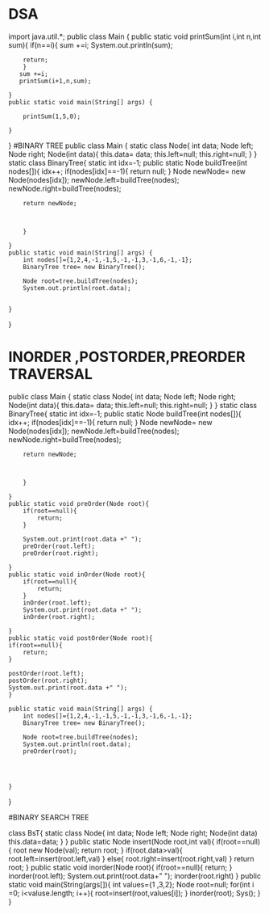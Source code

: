 # DSA
import java.util.*;
public class Main
{
    public  static void printSum(int i,int n,int sum){
        if(n==i){
            sum +=i;
             System.out.println(sum);
            
        return;
        }
       sum +=i;
       printSum(i+1,n,sum);
        
    }
	public static void main(String[] args) {
		
		printSum(1,5,0);
	
	}
}
#BINARY TREE
public class Main
{
    static class Node{
        int data;
        Node left;
        Node right;
        Node(int data){
            this.data= data;
            this.left=null;
            this.right=null;
        }
    }
    static class BinaryTree{
       static int idx=-1;
        public static Node buildTree(int nodes[]){
            idx++;
            if(nodes[idx]==-1){
                return null;
            }
            Node newNode= new Node(nodes[idx]);
            newNode.left=buildTree(nodes);
	    newNode.right=buildTree(nodes);
	    
	    return newNode;
            
            
            
        }
        
    }
	public static void main(String[] args) {
	    int nodes[]={1,2,4,-1,-1,5,-1,-1,3,-1,6,-1,-1};
	    BinaryTree tree= new BinaryTree();
	    
	    Node root=tree.buildTree(nodes);
	    System.out.println(root.data);
	    
	
	}
}
# INORDER ,POSTORDER,PREORDER TRAVERSAL
public class Main
{
    static class Node{
        int data;
        Node left;
        Node right;
        Node(int data){
            this.data= data;
            this.left=null;
            this.right=null;
        }
    }
    static class BinaryTree{
       static int idx=-1;
        public static Node buildTree(int nodes[]){
            idx++;
            if(nodes[idx]==-1){
                return null;
            }
            Node newNode= new Node(nodes[idx]);
            newNode.left=buildTree(nodes);
	    newNode.right=buildTree(nodes);
	    
	    return newNode;
            
            
            
        }
        
    }
    public static void preOrder(Node root){
        if(root==null){
            return;
        }
       
        System.out.print(root.data +" ");
        preOrder(root.left);
        preOrder(root.right);
        
    }
    public static void inOrder(Node root){
        if(root==null){
            return;
        }
        inOrder(root.left);
        System.out.print(root.data +" ");
        inOrder(root.right);
        
    }
    public static void postOrder(Node root){
    if(root==null){
        return;
    }
    
    postOrder(root.left);
    postOrder(root.right);
    System.out.print(root.data +" ");
    }
    
	public static void main(String[] args) {
	    int nodes[]={1,2,4,-1,-1,5,-1,-1,3,-1,6,-1,-1};
	    BinaryTree tree= new BinaryTree();
	    
	    Node root=tree.buildTree(nodes);
	    System.out.println(root.data);
	    preOrder(root);
	   
	    
	    
	
	}
}


#BINARY SEARCH TREE

class BsT{
static class Node{
int data;
Node left;
Node right;
Node(int data)
this.data=data;
}
}
public static Node insert(Node root,int val){
if(root==null){
root new Node(val);
return root;
}
if(root.data>val){
root.left=insert(root.left,val)
}
else{
root.right=insert(root.right,val)
}
return root;
}
 public static void inorder(Node root){
        if(root==null){
            return;
        }
        inorder(root.left);
        System.out.print(root.data+" ");
        inorder(root.right)
	}
	public static void main(String(args[]){
	int values={1 ,3,2};
	Node root=null;
	for(int i =0; i<valuse.length; i++){
	root=insert(root,values[i]);
	}
	inorder(root);
	Sys();
	}
	}
